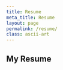 ```yaml
---
title: Resume
meta_title: Resume
layout: page
permalink: /resume/
class: ascii-art
---
```

## My Resume

<!--

This is a placeholder page. My resume is deployed separately.

-->
